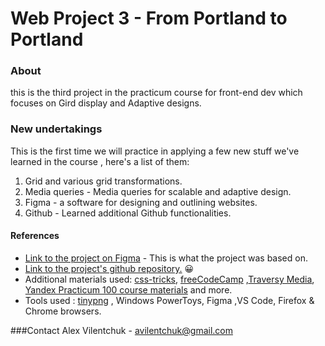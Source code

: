 # Web Project 3 - From Portland to Portland

### About
 this is the third project in the practicum course for front-end dev which focuses on Gird display and Adaptive designs.

### New undertakings
 This is the first time we will practice in applying a few new stuff we've learned in the course , here's a list of them:
1. Grid and various grid transformations.
2. Media queries - Media queries for scalable and adaptive design.
3. Figma - a software for designing and outlining websites.
4. Github - Learned additional Github functionalities.


#### References

* [Link to the project on Figma](https://www.figma.com/file/AtbNbstbxWPcMqvF061V0R/Sprint-3%3A-From-Portland-to-Portland-%7C-desktop-%2B-mobile?node-id=0%3A1) - This is what the project was based on.
* [Link to the project's github repository.](https://github.com/AVilentchuk/web_project_3) :grinning:
* Additional materials used: [css-tricks](https://css-tricks.com/guides/), [freeCodeCamp](https://www.youtube.com/channel/UC8butISFwT-Wl7EV0hUK0BQ) ,[Traversy Media](https://www.youtube.com/user/TechGuyWeb), [Yandex Practicum 100 course materials](https://practicum.yandex.com/) and more.
* Tools used : [tinypng](https://tinypng.com/) , Windows PowerToys, Figma ,VS Code, Firefox & Chrome browsers.


###Contact
Alex Vilentchuk -  avilentchuk@gmail.com

